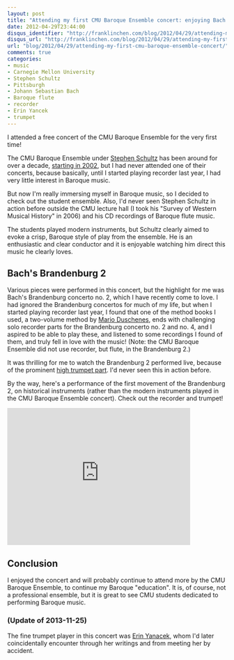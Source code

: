 ```yaml
---
layout: post
title: "Attending my first CMU Baroque Ensemble concert: enjoying Bach's Brandenburg 2"
date: 2012-04-29T23:44:00
disqus_identifier: "http://franklinchen.com/blog/2012/04/29/attending-my-first-cmu-baroque-ensemble-concert/"
disqus_url: "http://franklinchen.com/blog/2012/04/29/attending-my-first-cmu-baroque-ensemble-concert/"
url: "blog/2012/04/29/attending-my-first-cmu-baroque-ensemble-concert/"
comments: true
categories: 
- music
- Carnegie Mellon University
- Stephen Schultz
- Pittsburgh
- Johann Sebastian Bach
- Baroque flute
- recorder
- Erin Yancek
- trumpet
---
```

I attended a free concert of the CMU Baroque Ensemble for the very first time!

The CMU Baroque Ensemble under [Stephen Schultz](http://www.stephenschultz.net/) has been around for over a decade, [starting in 2002](http://www.stephenschultz.net/teaching.html), but I had never attended one of their concerts, because basically, until I started playing recorder last year, I had very little interest in Baroque music.

But now I'm really immersing myself in Baroque music, so I decided to check out the student ensemble. Also, I'd never seen Stephen Schultz in action before outside the CMU lecture hall (I took his "Survey of Western Musical History" in 2006) and his CD recordings of Baroque flute music.

The students played modern instruments, but Schultz clearly aimed to evoke a crisp, Baroque style of play from the ensemble. He is an enthusiastic and clear conductor and it is enjoyable watching him direct this music he clearly loves.

## Bach's Brandenburg 2

Various pieces were performed in this concert, but the highlight for me was Bach's Brandenburg concerto no. 2, which I have recently come to love. I had ignored the Brandenburg concertos for much of my life, but when I started playing recorder last year, I found that one of the method books I used, a two-volume method by [Mario Duschenes](http://www.aswltd.com/adultmet.htm#begin), ends with challenging solo recorder parts for the Brandenburg concerto no. 2 and no. 4, and I aspired to be able to play these, and listened to some recordings I found of them, and truly fell in love with the music! (Note: the CMU Baroque Ensemble did not use recorder, but flute, in the Brandenburg 2.)

It was thrilling for me to watch the Brandenburg 2 performed live, because of the prominent [high trumpet part](http://abel.hive.no/trumpet/bach/brandenburg/). I'd never seen this in action before.

By the way, here's a performance of the first movement of the Brandenburg 2, on historical instruments (rather than the modern instruments played in the CMU Baroque Ensemble concert). Check out the recorder and trumpet!

<iframe width="420" height="315" src="http://www.youtube.com/embed/EC1E4_imS0A" frameborder="0" allowfullscreen></iframe>

## Conclusion

I enjoyed the concert and will probably continue to attend more by the CMU Baroque Ensemble, to continue my Baroque "education". It is, of course, not a professional ensemble, but it is great to see CMU students dedicated to performing Baroque music.

### (Update of 2013-11-25)

The fine trumpet player in this concert was [Erin Yanacek](/blog/2013/11/25/a-fine-trumpet-recital-by-erin-yanacek), whom I'd later coincidentally encounter through her writings and from meeting her by accident.
